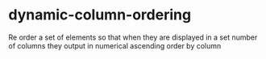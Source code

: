 # dynamic-column-ordering
Re order a set of elements so that when they are displayed in a set number of columns they output in numerical ascending order by column
